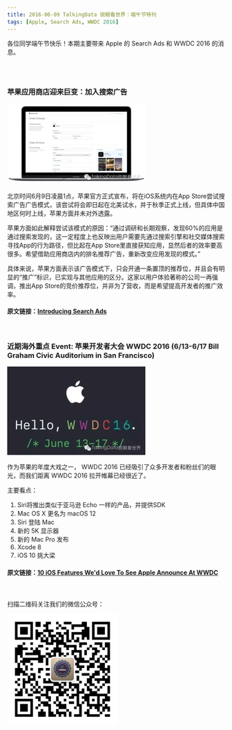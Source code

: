 ```yaml
---
title: 2016-06-09 TalkingData 锐眼看世界：端午节特刊 
tags: [Apple, Search Ads, WWDC 2016]
---
```


各位同学端午节快乐！本期主要带来 Apple 的 Search Ads 和 WWDC 2016 的消息。

<br>
<br>

### 苹果应用商店迎来巨变：加入搜索广告

![](/images/searchads.png)

北京时间6月9日凌晨1点，苹果官方正式宣布，将在iOS系统内在App Store尝试搜索广告广告模式，该尝试将会即日起在北美试水，并于秋季正式上线，但具体中国地区何时上线，苹果方面并未对外透露。

苹果方面如此解释尝试该模式的原因：“通过调研和长期观察，发现60%的应用是通过搜索发现的，这一定程度上也反映出用户需要先通过搜索引擎和社交媒体搜索寻找App的行为路径，但比起在App Store里直接获知应用，显然后者的效率要高很多。希望借助应用商店内的排名推荐广告，重新改变应用发现的模式。”

具体来说，苹果方面表示该广告模式下，只会开通一条置顶的推荐位，并且会有明显的“推广”标识，已实现与其他应用的区分。这家以用户体验著称的公司一再强调，推出App Store的竞价推荐位，并非为了营收，而是希望提高开发者的推广效率。 

#### 原文链接：[Introducing Search Ads](https://developer.apple.com/app-store/search-ads)

<br>

### 近期海外重点 Event:  苹果开发者大会 WWDC 2016 (6/13-6/17 Bill Graham Civic Auditorium in San Francisco)  

![](/images/wwdc2016.png)

作为苹果的年度大戏之一， WWDC 2016 已经吸引了众多开发者和粉丝们的眼光，而我们距离 WWDC 2016 拉开帷幕已经很近了。

主要看点：

1. Siri将推出类似于亚马逊 Echo 一样的产品，并提供SDK
2. Mac OS X 更名为 macOS 12
3. Siri 登陆 Mac 
4. 新的 5K 显示器
5. 新的 Mac Pro 发布
6. Xcode 8
7. iOS 10 挑大梁

#### 原文链接：[10 iOS Features We'd Love To See Apple Announce At WWDC](http://www.fastcompany.com/3060377/wwdc/10-ios-features-wed-love-to-see-apple-announce-at-wwdc)

<br>
<br>
扫描二维码关注我们的微信公众号：

![](/images/erweima.jpg)